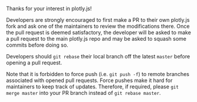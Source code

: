 Thanks for your interest in plotly.js!

Developers are strongly encouraged to first make a PR to their own plotly.js fork and ask one of the maintainers to review the modifications there. Once the pull request is deemed satisfactory, the developer will be asked to make a pull request to the main plotly.js repo and may be asked to squash some commits before doing so.

Developers should `git rebase` their local branch off the latest `master` before opening a pull request.

Note that it is forbidden to force push (i.e. `git push -f`) to remote branches associated with opened pull requests. Force pushes make it hard for maintainers to keep track of updates. Therefore, if required, please `git merge master` into your PR branch instead of `git rebase master`.
